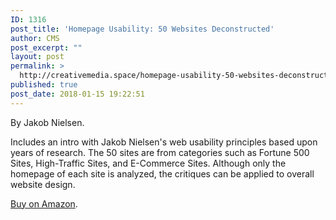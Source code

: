 ```yaml
---
ID: 1316
post_title: 'Homepage Usability: 50 Websites Deconstructed'
author: CMS
post_excerpt: ""
layout: post
permalink: >
  http://creativemedia.space/homepage-usability-50-websites-deconstructed/
published: true
post_date: 2018-01-15 19:22:51
---
```

By Jakob Nielsen.

Includes an intro with Jakob Nielsen's web usability principles based upon years of research. The 50 sites are from categories such as Fortune 500 Sites, High-Traffic Sites, and E-Commerce Sites. Although only the homepage of each site is analyzed, the critiques can be applied to overall website design.

<a href="https://www.amazon.com/exec/obidos/ASIN/073571102X/ref=nosim/useitcomusablein">Buy on Amazon</a>.